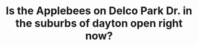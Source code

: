 ---
ee_id_thing: '4395'
site: '1'
type: '2'
inv_num: 2013-132
add_credit:
url: 2013-132
title: Is the Applebees on Delco Park Dr. in the suburbs of dayton open right now?
year: 2013-ongoing
display_year: '2013'
medium: Website
dims:
pitch: ".....exactly the URL says. Would u believe me if I told u this took me 5 years
  to finish?"
ps:
live_url: http://istheapplebeesondelcoparkdrinthesuburbsofdaytonopenrightnow.com
youtube:
related_code:
imgs: 2013-132-digital-db-02.jpg
subheading:
download:
commission:
related:
layout: things-i-made
---